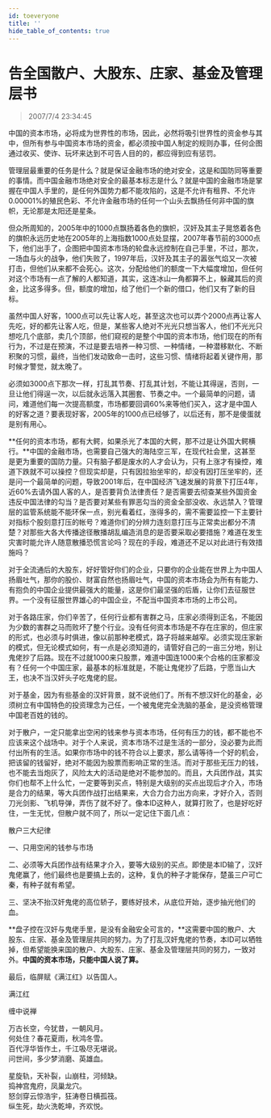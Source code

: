 ```yaml
---
id: toeveryone
title: ''
hide_table_of_contents: true
---
```


# 告全国散户、大股东、庄家、基金及管理层书

> 2007/7/4 23:34:45

中国的资本市场，必将成为世界性的市场，因此，必然将吸引世界性的资金参与其中，但所有参与中国资本市场的资金，都必须按中国人制定的规则办事，任何企图通过收买、使诈、玩坏来达到不可告人目的的，都应得到应有惩罚。
 
管理层最重要的任务是什么？就是保证金融市场的绝对安全，这是和国防同等重要的事情。而中国金融市场绝对安全的最基本标志是什么？就是中国的金融市场是掌握在中国人手里的，是任何外国势力都不能攻陷的，这是不允许有租界、不允许0.00001%的殖民色彩、不允许金融市场的任何一个山头去飘扬任何非中国的旗帜，无论那是太阳还是星条。
 
但众所周知的，2005年中的1000点飘扬着各色的旗帜，汉奸及其主子晃悠着各色的旗帜永远历史地在2005年的上海指数1000点处显摆，2007年春节前的3000点下，他们出手了，企图把中国资本市场的轮盘永远控制在自己手里，不过，那次，一场血与火的战争，他们失败了，1997年后，汉奸及其主子的嚣张气焰又一次被打击，但他们从来都不会死心。这次，分配给他们的额度一下大幅度增加，但任何对这个市场有一点了解的人都知道，其实，这连冰山一角都算不上，躲藏其后的资金，比这多得多。但，额度的增加，给了他们一个新的借口，他们又有了新的目标。
 
虽然中国人好客，1000点可以先让客人吃，甚至这次也可以弄个2000点再让客人先吃，好的都先让客人吃，但是，某些客人绝对不光光只想当客人，他们不光光只想吃几个底部，卖几个顶部，他们窥视的是整个中国的资本市场，他们现在的所有行为，不过是在预演，不过是要去培养一种习惯、一种情绪，一种潜移默化、不断积聚的习惯，最终，当他们发动致命一击时，这些习惯、情绪将起着关键作用，那时候才警觉，就太晚了。
 
必须如3000点下那次一样，打乱其节奏、打乱其计划，不能让其得逞，否则，一旦让他们得逞一次，以后就永远落入其圈套、节奏之中。一个最简单的问题，请问，难道他们每一次提高额度，市场都要回调60%来等他们买入，这才是中国人的好客之道？要表现好客，2005年的1000点已经够了，以后还有，那不是傻蛋就是别有用心。
 
**任何的资本市场，都有大鳄，如果杀光了本国的大鳄，那不过是让外国大鳄横行。**中国的金融市场，也需要自己强大的海陆空三军，在现代社会里，这甚至是更为重要的国防力量。只有脑子都是废水的人才会认为，只有上涨才有操控，难道下跌就不可以操控？但现实却是，只有因拉抬坐牢的，却没有因打压坐牢的，还是问一个最简单的问题，导致2001年后，在中国经济飞速发展的背景下打压4年，近60%去请外国人客的人，是否要背负法律责任？是否需要去彻查某些外国资金违反中国法律的勾当？是否要对某些有罪恶勾当的资金全部没收、永远禁入？管理层的监管系统能不能环保一点，别光看着红，涨得多的，需不需要监控一下主要针对指标个股刻意打压的帐号？难道你们的分辨力连刻意打压与正常卖出都分不清楚？对那些大各大传播途径散播胡乱编造消息的是否要采取必要措施？难道在发生灾害时能允许人随意散播恐慌言论吗？现在的手段，难道还不足以对此进行有效措施吗？
 
对于全流通后的大股东，好好管好你们的企业，只要你的企业能在世界上为中国人扬眉吐气，那你的股价、财富自然也扬眉吐气，中国的资本市场会为所有有能力、有抱负的中国企业提供最强大的能量，这是你们最坚强的后盾，让你们去征服世界。一个没有征服世界雄心的中国企业，不配当中国资本市场的上市公司。
 
对于各路庄家，你们辛苦了，任何行业都有害群之马，庄家必须得到正名，不能因为少数的害群之马而败坏了整个行业。没有任何资本市场是不存在庄家的，但庄家的形式，也必须与时俱进，像以前那种老模式，路子将越来越窄。必须实现庄家新的模式，但无论模式如何，有一点是必须知道的，请管好自己的一亩三分地，别让鬼佬抄了后路。现在不过就1000来只股票，难道中国连1000来个合格的庄家都没有？任何一个中国庄家，最基本的标准就是，不能让鬼佬抄了后路，宁愿当山大王，也决不当汉奸头子吃鬼佬的屁。
 
对于基金，因为有些基金的汉奸背景，就不说他们了。所有不想汉奸化的基金，必须树立有中国特色的投资理念为己任，一个被鬼佬完全洗脑的基金，是没资格管理中国老百姓的钱的。
 
对于散户，一定只能拿出空闲的钱来参与资本市场，任何有压力的钱，都不能也不应该来这个战场中。对于个人来说，资本市场不过是生活的一部分，没必要为此而付出所有的生活。如果你市场中的钱不符合以上要求，那么请等待一个好的机会，把该留的钱留好，绝对不能因为股票而影响正常的生活。而对于那些无压力的钱，也不能去当炮灰了，风险太大的活动是绝对不能参加的。而且，大兵团作战，其实你们也帮不上什么忙，一定要等到买点，特别是大级别的买点出现后才介入，市场是合力的结果，等大兵团作战打出结果来，大合力合力出方向来，才好介入，否则刀光剑影、飞机导弹，弄伤了就不好了。像本ID这种人，就算打败了，也是好吃好住，一生无忧，但散户就不同了，所以一定记住下面几点：

<div style={{fontSize: '32px', fontWeight: 'bold', textAlign: 'left', lineHeight: '180%', marginBottom: '20px'}}>
散户三大纪律
</div>

一、只用空闲的钱参与市场
 
二、必须等大兵团作战有结果才介入，要等大级别的买点。即使是本ID输了，汉奸鬼佬赢了，他们最终也是要搞上去的，这种，复仇的种子才能保存，楚虽三户可亡秦，有种子就有希望。
 
三、坚决不抬汉奸鬼佬的高位轿子，要练好技术，从底位开始，逐步抽光他们的血。 
 
**盘子控在汉奸与鬼佬手里，是没有金融安全可言的，**这需要中国的散户、大股东、庄家、基金及管理层共同的努力。为了打乱汉奸鬼佬的节奏，本ID可以牺牲掉，但希望能换来国的散户、大股东、庄家、基金及管理层共同的努力，一致对外。**中国的资本市场，只能中国人说了算。**
 
最后，临屏赋《满江红》以告国人。

<div style={{color:'#FF0000', fontSize: '56px', fontWeight: 'bold', textAlign: 'center', lineHeight: '150%'}}>
满江红
</div>

<div style={{color:'#FF0000', fontSize: '24px', fontWeight: 'bold', textAlign: 'center', lineHeight: '180%'}}>

缠中说禅
 
万古长空，今犹昔，一朝风月。<br/>
何处住？春花夏雨，秋鸿冬雪。<br/>
百代浮华皆作土，千江吸尽无堪说。<br/>
问世间，多少梦消磨、英雄血。
 
星旋轨，天补裂，山崩柱，河倾缺。<br/>
捣神宫鬼府，凤巢龙穴。<br/>
怒剑穿云惊浩宇，狂涛卷日横孤筏。<br/>
纵生死，劫火洗乾坤，齐欢悦。
</div>